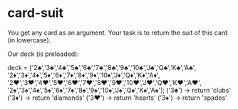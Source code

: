 # card-suit
You get any card as an argument. Your task is to return the suit of this card (in lowercase).

Our deck (is preloaded):

deck = ['2♣','3♣','4♣','5♣','6♣','7♣','8♣','9♣','10♣','J♣','Q♣','K♣','A♣',
        '2♦','3♦','4♦','5♦','6♦','7♦','8♦','9♦','10♦','J♦','Q♦','K♦','A♦',
        '2♥','3♥','4♥','5♥','6♥','7♥','8♥','9♥','10♥','J♥','Q♥','K♥','A♥',
        '2♠','3♠','4♠','5♠','6♠','7♠','8♠','9♠','10♠','J♠','Q♠','K♠','A♠'];
('3♣') -> return 'clubs'
('3♦') -> return 'diamonds'
('3♥') -> return 'hearts'
('3♠') -> return 'spades'